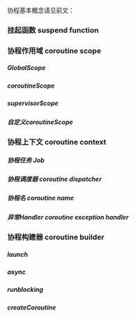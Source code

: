 协程基本概念请见前文：

### 挂起函数   suspend   function

### 协程作用域   coroutine scope

##### GlobalScope

##### coroutineScope

##### supervisorScope

##### 自定义coroutineScope

### 协程上下文   coroutine context

##### 协程任务 Job

##### 协程调度器  coroutine dispatcher

##### 协程名  coroutine name

##### 异常Handler   coroutine  exception handler 

### 协程构建器   coroutine builder

##### launch

##### async

##### runblocking

##### createCoroutine